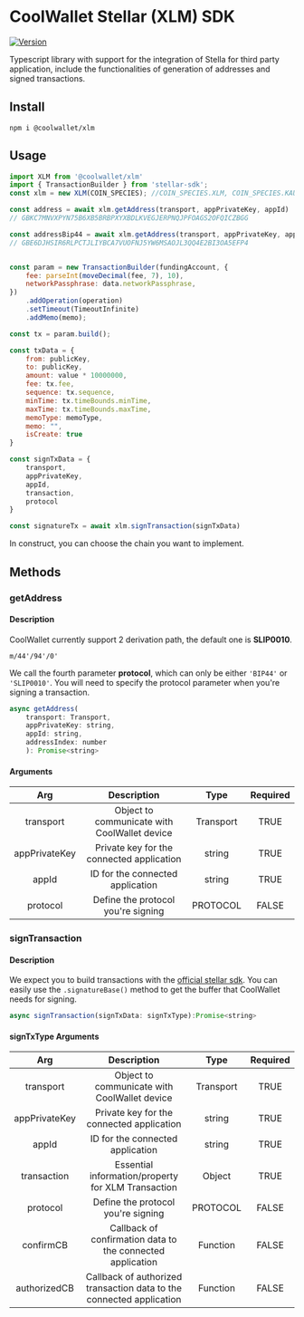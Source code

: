 # CoolWallet Stellar (XLM) SDK
[![Version](https://img.shields.io/npm/v/@coolwallet/xlm)](https://www.npmjs.com/package/@coolwallet/xlm)

Typescript library with support for the integration of Stella for third party application, include the functionalities of generation of addresses and signed transactions.

## Install

```shell
npm i @coolwallet/xlm
```

## Usage

```javascript
import XLM from '@coolwallet/xlm'
import { TransactionBuilder } from 'stellar-sdk';
const xlm = new XLM(COIN_SPECIES); //COIN_SPECIES.XLM, COIN_SPECIES.KAU COIN_SPECIES.KAG

const address = await xlm.getAddress(transport, appPrivateKey, appId)
// GBKC7MNVXPYN75B6XB5BRBPXYXBDLKVEGJERPNQJPFOAGS2OFQICZBGG

const addressBip44 = await xlm.getAddress(transport, appPrivateKey, appId, 'BIP44');
// GBE6DJHSIR6RLPCTJLIYBCA7VUOFNJ5YW6MSAOJL3QQ4E2BI3OA5EFP4


const param = new TransactionBuilder(fundingAccount, {
	fee: parseInt(moveDecimal(fee, 7), 10),
	networkPassphrase: data.networkPassphrase,
})
	.addOperation(operation)
	.setTimeout(TimeoutInfinite)
	.addMemo(memo);

const tx = param.build();

const txData = {
	from: publicKey,
	to: publicKey,
	amount: value * 10000000,
	fee: tx.fee,
	sequence: tx.sequence,
	minTime: tx.timeBounds.minTime,
	maxTime: tx.timeBounds.maxTime,
	memoType: memoType,
	memo: "",
	isCreate: true
}

const signTxData = {
    transport,
    appPrivateKey,
    appId,
    transaction,
    protocol
}

const signatureTx = await xlm.signTransaction(signTxData)
```
In construct, you can choose the chain you want to implement.



## Methods

### getAddress

#### Description

CoolWallet currently support 2 derivation path, the default one is **SLIP0010**.

```none
m/44'/94'/0'
```

We call the fourth parameter **protocol**, which can only be either `'BIP44'` or `'SLIP0010'`. You will need to specify the protocol parameter when you're signing a transaction.

```javascript
async getAddress(
    transport: Transport, 
    appPrivateKey: string, 
    appId: string, 
    addressIndex: number
    ): Promise<string> 
```

#### Arguments
|      Arg      |                  Description                 |    Type   | Required |
|:-------------:|:--------------------------------------------:|:---------:|:--------:|
|   transport   | Object to communicate with CoolWallet device | Transport |   TRUE   |
| appPrivateKey |   Private key for the connected application  |   string  |   TRUE   |
|     appId     |       ID for the connected application       |   string  |   TRUE   |
|    protocol   |      Define the protocol you're signing      |  PROTOCOL |   FALSE  |

### signTransaction

#### Description

We expect you to build transactions with the [official stellar sdk](https://github.com/stellar/js-stellar-sdk). You can easily use the `.signatureBase()` method to get the buffer that CoolWallet needs for signing.

```javascript
async signTransaction(signTxData: signTxType):Promise<string>
```
#### signTxType Arguments

|      Arg      |                              Description                             |    Type   | Required |
|:-------------:|:--------------------------------------------------------------------:|:---------:|:--------:|
|   transport   |             Object to communicate with CoolWallet device             | Transport |   TRUE   |
| appPrivateKey |               Private key for the connected application              |   string  |   TRUE   |
|     appId     |                   ID for the connected application                   |   string  |   TRUE   |
|  transaction  |          Essential information/property for XLM Transaction          |   Object  |   TRUE   |
|    protocol   |                  Define the protocol you're signing                  |  PROTOCOL |   FALSE  |
|   confirmCB   |      Callback of confirmation data to the connected application      |  Function |   FALSE  |
|  authorizedCB | Callback of authorized transaction data to the connected application |  Function |   FALSE  |
